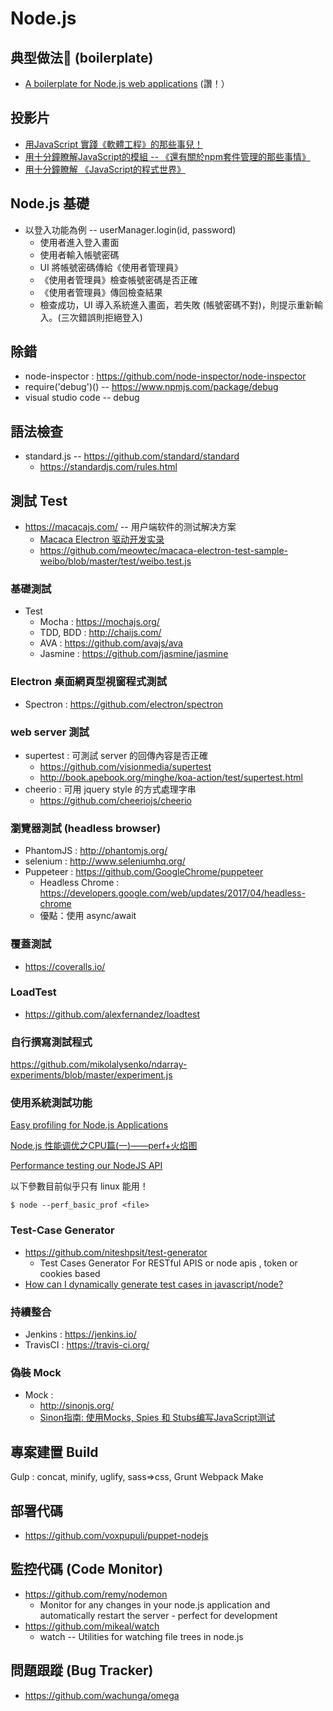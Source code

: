 # Node.js 

## 典型做法 (boilerplate)

* [A boilerplate for Node.js web applications](https://github.com/sahat/hackathon-starter) (讚！）

## 投影片

* [用JavaScript 實踐《軟體工程》的那些事兒！](https://www.slideshare.net/ccckmit/javascript-73015924)
* [用十分鐘瞭解JavaScript的模組 -- 《還有關於npm套件管理的那些事情》](https://www.slideshare.net/ccckmit/javascript-npm)
* [用十分鐘瞭解 《JavaScript的程式世界》](https://www.slideshare.net/ccckmit/javascript-65883956)

## Node.js 基礎

* 以登入功能為例 -- userManager.login(id, password)
    * 使用者進入登入畫面
    * 使用者輸入帳號密碼
    * UI 將帳號密碼傳給《使用者管理員》
    * 《使用者管理員》檢查帳號密碼是否正確
    * 《使用者管理員》傳回檢查結果
    * 檢查成功，UI 導入系統進入畫面，若失敗 (帳號密碼不對)，則提示重新輸入。(三次錯誤則拒絕登入)


## 除錯

* node-inspector : https://github.com/node-inspector/node-inspector
* require('debug')(<type>) -- https://www.npmjs.com/package/debug
* visual studio code -- debug 

## 語法檢查

* standard.js -- https://github.com/standard/standard
    * https://standardjs.com/rules.html

## 測試 Test

* https://macacajs.com/ -- 用户端软件的测试解决方案
  * [Macaca Electron 驱动开发实录](https://cnodejs.org/topic/572c6ee4afd3b34a17ff409d)
  * https://github.com/meowtec/macaca-electron-test-sample-weibo/blob/master/test/weibo.test.js

### 基礎測試

* Test
    * Mocha : https://mochajs.org/
    * TDD, BDD : http://chaijs.com/
    * AVA : https://github.com/avajs/ava
    * Jasmine : https://github.com/jasmine/jasmine

### Electron 桌面網頁型視窗程式測試

* Spectron : https://github.com/electron/spectron

### web server 測試

* supertest : 可測試 server 的回傳內容是否正確
  * https://github.com/visionmedia/supertest
  * http://book.apebook.org/minghe/koa-action/test/supertest.html
* cheerio : 可用 jquery style 的方式處理字串
  * https://github.com/cheeriojs/cheerio

### 瀏覽器測試 (headless browser)

* PhantomJS : http://phantomjs.org/
* selenium : http://www.seleniumhq.org/
* Puppeteer : https://github.com/GoogleChrome/puppeteer
  * Headless Chrome : https://developers.google.com/web/updates/2017/04/headless-chrome
  * 優點：使用 async/await

### 覆蓋測試

* https://coveralls.io/

### LoadTest

* https://github.com/alexfernandez/loadtest

### 自行撰寫測試程式

https://github.com/mikolalysenko/ndarray-experiments/blob/master/experiment.js

### 使用系統測試功能

[Easy profiling for Node.js Applications](https://nodejs.org/en/docs/guides/simple-profiling/)

[Node.js 性能调优之CPU篇(一)——perf+火焰图](https://zhuanlan.zhihu.com/p/27147421) 

[Performance testing our NodeJS API](https://raygun.com/blog/performance-testing-nodejs-api/)

以下參數目前似乎只有 linux 能用！

```
$ node --perf_basic_prof <file> 
```

### Test-Case Generator

* https://github.com/niteshpsit/test-generator
    * Test Cases Generator For RESTful APIS or node apis , token or cookies based
* [How can I dynamically generate test cases in javascript/node?](https://stackoverflow.com/questions/22465431/how-can-i-dynamically-generate-test-cases-in-javascript-node)

### 持續整合

* Jenkins : https://jenkins.io/
* TravisCI : https://travis-ci.org/ 

### 偽裝 Mock

* Mock :
    * http://sinonjs.org/
    * [Sinon指南: 使用Mocks, Spies 和 Stubs编写JavaScript测试](http://zcfy.cc/article/sinon-tutorial-javascript-testing-with-mocks-spies-stubs-422.html)


## 專案建置 Build

Gulp : concat, minify, uglify, sass=>css,
Grunt
Webpack
Make

## 部署代碼

* https://github.com/voxpupuli/puppet-nodejs

## 監控代碼 (Code Monitor)

* https://github.com/remy/nodemon
    * Monitor for any changes in your node.js application and automatically restart the server - perfect for development
* https://github.com/mikeal/watch
    * watch -- Utilities for watching file trees in node.js

## 問題跟蹤 (Bug Tracker)

* https://github.com/wachunga/omega

